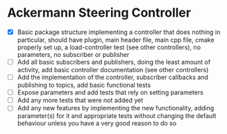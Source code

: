 # Ackermann Steering Controller

- [x] Basic package structure implementing a controller that does nothing in particular, should have plugin, main header file, main cpp file, cmake properly set up, a load-controller test (see other controllers), no parameters, no subscriber or publisher
- [ ] Add all basic subscribers and publishers, doing the least amount of activity, add basic controller documentation (see other controllers)
- [ ] Add the implementation of the controller, subscriber callbacks and publishing to topics, add basic functional tests
- [ ] Expose parameters and add tests that rely on setting parameters
- [ ] Add any more tests that were not added yet
- [ ] Add any new features by implementing the new functionality, adding parameter(s) for it and appropriate tests without changing the default behaviour unless you have a very good reason to do so
